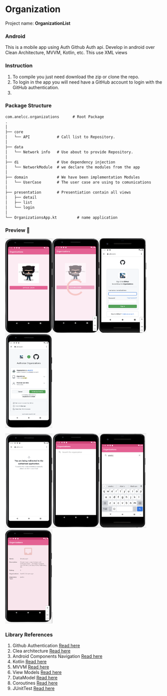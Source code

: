 # Organization


Project name: **OrganizationList**

### Android
This is a mobile app using Auth Github Auth api. Develop in android over Clean Architecture, MVVM, Kotlin, etc. 
This use XML views


### Instruction
1. To compile you just need download the zip or clone the repo. 
2. To login in the app you will need have a GitHub account to login with the GitHub authentication. 
3. 

### Package Structure

```
com.anelcc.organizations      # Root Package
.
│
├── core               
│   └── API            # Call list to Repository.        
│
├── data              
│   └── Network info   # Use about to provide Repository.  
│
├── di                 # Use dependency injection 
│   └── NetworkModule  # we declare the modules from the app
│
├── domain             # We have been implementation Modules
│   └── UserCase       # The user case are using to comunications 
│
├── presentation       # Presentiation contain all views
│   ├── detail         
│   ├── list           
│   └── login 
│
└── OrganizationsApp.kt         # name application

```
### Preview 🎉


<img src="https://raw.githubusercontent.com/AnelCC/Organization/main/images/1loginLogin.png" width="150" height="300"/><img src="https://raw.githubusercontent.com/AnelCC/Organization/main/images/2loginLoading.png" width="150" height="300"/><img src="https://raw.githubusercontent.com/AnelCC/Organization/main/images/3loginAuth.png" width="150" height="300"/><img src="https://raw.githubusercontent.com/AnelCC/Organization/main/images/4loginAuthAppr.png" width="150" height="300"/>


<img src="https://raw.githubusercontent.com/AnelCC/Organization/main/images/5loginAuthRedirected.png" width="150" height="300"/><img src="https://raw.githubusercontent.com/AnelCC/Organization/main/images/6loginDashboard.png" width="150" height="300"/><img src="https://raw.githubusercontent.com/AnelCC/Organization/main/images/7loginSearch.png" width="150" height="300"/><img src="https://raw.githubusercontent.com/AnelCC/Organization/main/images/8loginDetail.png" width="150" height="300"/>



### Library References

1. Github Authentication [Read here](https://docs.github.com/en/rest/guides/getting-started-with-the-rest-api#authenticating)
2. Clea architecture [Read here](https://developer.android.com/topic/architecture)
3. Android Components Navigation [Read here](https://developer.android.com/jetpack/docs/guide)
4. Kotlin [Read here](https://developer.android.com/kotlin/ktx)
5. MVVM [Read here](https://blog.mindorks.com/mvc-mvp-mvvm-architecture-in-android)
6. View Models [Read here](https://developer.android.com/topic/libraries/architecture/viewmodel)
7. DataModel [Read here](https://developer.android.com/topic/libraries/architecture/viewmodel)
8. Coroutines [Read here](https://developer.android.com/topic/libraries/architecture/coroutines)
9. JUnitTest [Read here](https://developer.android.com/training/testing/local-tests)
